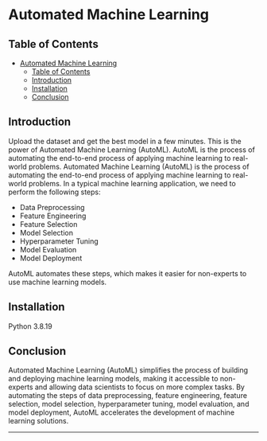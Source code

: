 # Automated Machine Learning

## Table of Contents

- [Automated Machine Learning](#automated-machine-learning)
  - [Table of Contents](#table-of-contents)
  - [Introduction](#introduction)
  - [Installation](#installation)
  - [Conclusion](#conclusion)

## Introduction

Upload the dataset and get the best model in a few minutes. This is the power of Automated Machine Learning (AutoML). AutoML is the process of automating the end-to-end process of applying machine learning to real-world problems.
Automated Machine Learning (AutoML) is the process of automating the end-to-end process of applying machine learning to real-world problems. In a typical machine learning application, we need to perform the following steps:

- Data Preprocessing
- Feature Engineering
- Feature Selection
- Model Selection
- Hyperparameter Tuning
- Model Evaluation
- Model Deployment

AutoML automates these steps, which makes it easier for non-experts to use machine learning models.

## Installation

Python 3.8.19

## Conclusion

Automated Machine Learning (AutoML) simplifies the process of building and deploying machine learning models, making it accessible to non-experts and allowing data scientists to focus on more complex tasks. By automating the steps of data preprocessing, feature engineering, feature selection, model selection, hyperparameter tuning, model evaluation, and model deployment, AutoML accelerates the development of machine learning solutions.

---
